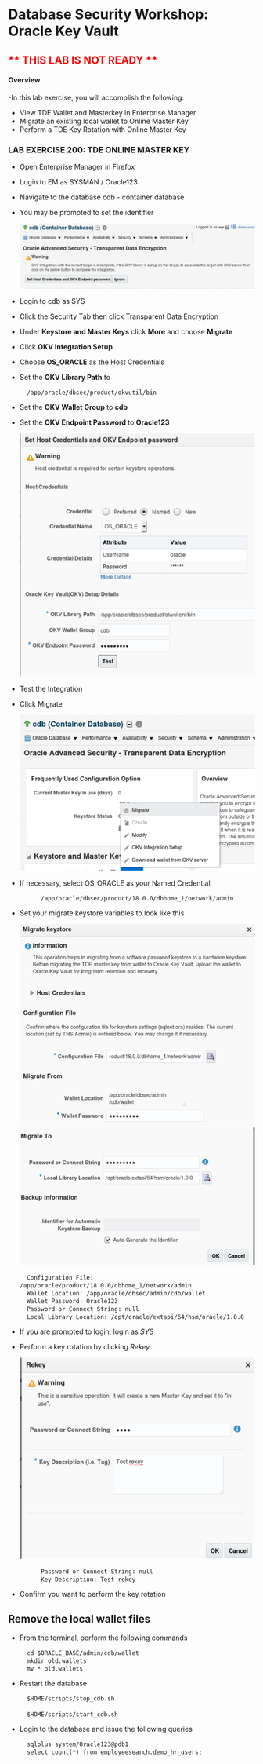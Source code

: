 # Database Security Workshop: Oracle Key Vault

## <font color="red"> ** THIS LAB IS NOT READY ** </font>

#### Overview

-In this lab exercise, you will accomplish the following:
 - View TDE Wallet and Masterkey in Enterprise Manager
 - Migrate an existing local wallet to Online Master Key
 - Perform a TDE Key Rotation with Online Master Key

### LAB EXERCISE 200: TDE ONLINE MASTER KEY

- Open Enterprise Manager in Firefox

- Login to EM as SYSMAN / Oracle123
- Navigate to the database cdb - container database

- You may be prompted to set the identifier

    ![](images/208.png)

- Login to cdb as SYS

- Click the Security Tab then click Transparent Data Encryption
- Under **Keystore and Master Keys** click **More** and choose **Migrate**
- Click **OKV Integration Setup**
- Choose **OS_ORACLE** as the Host Credentials
- Set the **OKV Library Path** to

        /app/oracle/dbsec/product/okvutil/bin
        
- Set the **OKV Wallet Group** to **cdb**
- Set the **OKV Endpoint Password** to **Oracle123**

   ![](images/210.png)


- Test the Integration

- Click Migrate

    ![](images/214.png)
    
- If necessary, select OS_ORACLE as your Named Credential

            /app/oracle/dbsec/product/18.0.0/dbhome_1/network/admin
            
- Set your migrate keystore variables to look like this

    ![](images/218.png)       
    ![](images/220.png)
    
        Configuration File: /app/oracle/product/18.0.0/dbhome_1/network/admin
        Wallet Location: /app/oracle/dbsec/admin/cdb/wallet
        Wallet Password: Oracle123
        Password or Connect String: null 
        Local Library Location: /opt/oracle/extapi/64/hsm/oracle/1.0.0
        
- If you are prompted to login, login as *SYS*

- Perform a key rotation by clicking *Rekey*

    ![](images/224.png)
    
            Password or Connect String: null
            Key Description: Test rekey
            
- Confirm you want to perform the key rotation


## Remove the local wallet files

- From the terminal, perform the following commands

        cd $ORACLE_BASE/admin/cdb/wallet
        mkdir old.wallets
        mv * old.wallets

- Restart the database

        $HOME/scripts/stop_cdb.sh
        
        $HOME/scripts/start_cdb.sh
        
- Login to the database and issue the following queries

        sqlplus system/Oracle123@pdb1
        select count(*) from employeesearch.demo_hr_users;
        
    
    
